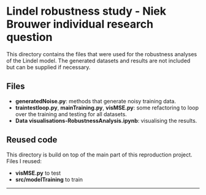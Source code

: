 # Lindel robustness study - Niek Brouwer individual research question

This directory contains the files that were used for the robustness analyses of the Lindel model.
The generated datasets and results are not included but can be supplied if necessary.

## Files

* **generatedNoise.py**: methods that generate noisy training data.
* **traintestloop.py**, **mainTraining.py**, **visMSE.py**: some refactoring to loop over the training and testing for all datasets.
* **Data visualisations-RobustnessAnalysis.ipynb**: visualising the results.





## Reused code

This directory is build on top of the main part of this reproduction project.
Files I reused:
* **visMSE.py** to test 
* **src/modelTraining** to train



---
